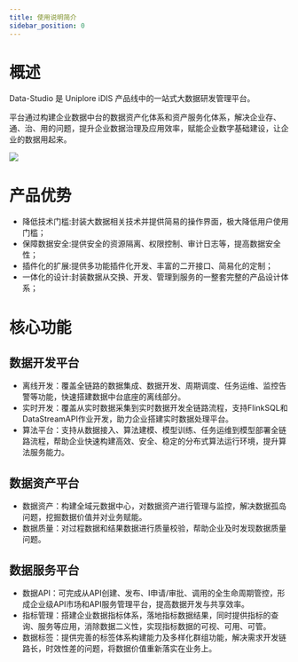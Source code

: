 ```yaml
---
title: 使用说明简介
sidebar_position: 0
---
```


# 概述
Data-Studio 是 Uniplore iDIS 产品线中的一站式大数据研发管理平台。

平台通过构建企业数据中台的数据资产化体系和资产服务化体系，解决企业存、通、治、用的问题，提升企业数据治理及应用效率，赋能企业数字基础建设，让企业的数据用起来。

[![](https://uniplore-docs.oss-cn-chengdu.aliyuncs.com/datastudio/architecture.png)](https://uniplore-docs.oss-cn-chengdu.aliyuncs.com/datastudio/architecture.png)

# 产品优势
- 降低技术门槛:封装大数据相关技术并提供简易的操作界面，极大降低用户使用门槛；
- 保障数据安全:提供安全的资源隔离、权限控制、审计日志等，提高数据安全性；
- 插件化的扩展:提供多功能插件化开发、丰富的二开接口、简易化的定制；
- 一体化的设计:封装数据从交换、开发、管理到服务的一整套完整的产品设计体系；

# 核心功能

## 数据开发平台
- 离线开发：覆盖全链路的数据集成、数据开发、周期调度、任务运维、监控告警等功能，快速搭建数据中台底座的离线部分。
- 实时开发：覆盖从实时数据采集到实时数据开发全链路流程，支持FlinkSQL和DataStreamAPI作业开发，助力企业搭建实时数据处理平台。
- 算法平台：支持从数据接入、算法建模、模型训练、任务运维到模型部署全链路流程，帮助企业快速构建高效、安全、稳定的分布式算法运行环境，提升算法服务能力。

## 数据资产平台
- 数据资产：构建全域元数据中心，对数据资产进行管理与监控，解决数据孤岛问题，挖掘数据价值并对业务赋能。
- 数据质量：对过程数据和结果数据进行质量校验，帮助企业及时发现数据质量问题。

## 数据服务平台
- 数据API：可完成从API创建、发布、I申请/审批、调用的全生命周期管控，形成企业级API市场和API服务管理平台，提高数据开发与共享效率。
- 指标管理：搭建企业数据指标体系，落地指标数据结果，同时提供指标的查询、服务等应用，消除数据二义性，实现指标数据的可视、可用、可管。
- 数据标签：提供完善的标签体系构建能力及多样化群组功能，解决需求开发链路长，时效性差的问题，将数据价值重新落实在业务上。

